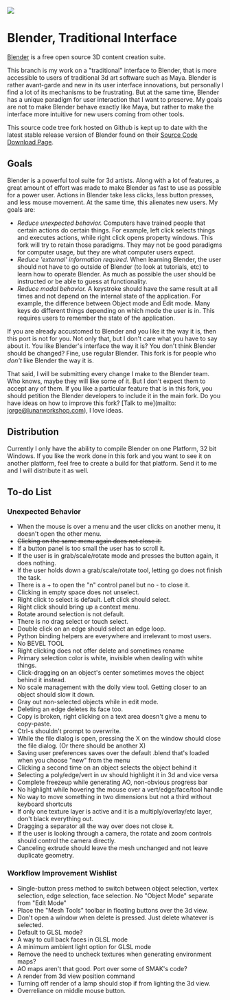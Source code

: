![](http://download.blender.org/institute/logos/blenderlogo.png)

Blender, Traditional Interface
==============================

[Blender](http://blender.org) is a free open source 3D content creation suite.

This branch is my work on a "traditional" interface to Blender, that is more accessible
to users of traditional 3d art software such as Maya. Blender is rather avant-garde
and new in its user interface innovations, but personally I find a lot of its
mechanisms to be frustrating. But at the same time, Blender has a unique paradigm for
user interaction that I want to preserve. My goals are not to make Blender behave exactly
like Maya, but rather to make the interface more intuitive for new users coming from
other tools.

This source code tree fork hosted on Github is kept up to
date with the latest stable release version of Blender found on their [Source Code Download Page](http://www.blender.org/download/source-code/).

Goals
-----

Blender is a powerful tool suite for 3d artists. Along with a lot of features, a great
amount of effort was made to make Blender as fast to use as possible for a power user.
Actions in Blender take less clicks, less button presses, and less mouse movement. At
the same time, this alienates new users. My goals are:

* *Reduce unexpected behavior.* Computers have trained people that certain actions do certain things. For example, left click selects things and executes actions, while right click opens property windows. This fork will try to retain those paradigms. They may not be good paradigms for computer usage, but they are what computer users expect.
* *Reduce 'external' information required.* When learning Blender, the user should not have to go outside of Blender (to look at tutorials, etc) to learn how to operate Blender. As much as possible the user should be instructed or be able to guess at functionality.
* *Reduce modal behavior.* A keystroke should have the same result at all times and not depend on the internal state of the application. For example, the difference between Object mode and Edit mode. Many keys do different things depending on which mode the user is in. This requires users to remember the state of the application.

If you are already accustomed to Blender and you like it the way it is, then this port
is not for you. Not only that, but I don't care what you have to say about it. You like
Blender's interface the way it is? You don't think Blender should be changed? Fine, use
regular Blender. This fork is for people who _don't_ like Blender the way it is.

That said, I will be submitting every change I make to the Blender team. Who knows, maybe they will
like some of it. But I don't expect them to accept any of them. If you like a particular
feature that is in this fork, you should petition the Blender developers to include it
in the main fork. Do you have ideas on how to improve this fork? [Talk to me](mailto: jorge@lunarworkshop.com), I love ideas.

Distribution
------------

Currently I only have the ability to compile Blender on one Platform, 32 bit Windows.
If you like the work done in this fork and you want to see it on another platform,
feel free to create a build for that platform. Send it to me and I will distribute it
as well.

To-do List
----------

### Unexpected Behavior

* When the mouse is over a menu and the user clicks on another menu, it doesn't open the other menu.
* ~~Clicking on the same menu again does not close it.~~
* If a button panel is too small the user has to scroll it.
* If the user is in grab/scale/rotate mode and presses the button again, it does nothing.
* If the user holds down a grab/scale/rotate tool, letting go does not finish the task.
* There is a + to open the "n" control panel but no - to close it.
* Clicking in empty space does not unselect.
* Right click to select is default. Left click should select.
* Right click should bring up a context menu.
* Rotate around selection is not default.
* There is no drag select or touch select.
* Double click on an edge should select an edge loop.
* Python binding helpers are everywhere and irrelevant to most users.
* No BEVEL TOOL
* Right clicking does not offer delete and sometimes rename
* Primary selection color is white, invisible when dealing with white things.
* Click-dragging on an object's center sometimes moves the object behind it instead.
* No scale management with the dolly view tool. Getting closer to an object should slow it down.
* Gray out non-selected objects while in edit mode.
* Deleting an edge deletes its face too.
* Copy is broken, right clicking on a text area doesn't give a menu to copy-paste.
* Ctrl-s shouldn't prompt to overwrite.
* While the file dialog is open, pressing the X on the window should close the file dialog. (Or there should be another X)
* Saving user preferences saves over the default .blend that's loaded when you choose "new" from the menu
* Clicking a second time on an object selects the object behind it
* Selecting a poly/edge/vert in uv should highlight it in 3d and vice versa
* Complete freezeup while generating AO, non-obvious progress bar
* No highlight while hovering the mouse over a vert/edge/face/tool handle
* No way to move something in two dimensions but not a third without keyboard shortcuts
* If only one texture layer is active and it is a multiply/overlay/etc layer, don't black everything out.
* Dragging a separator all the way over does not close it.
* If the user is looking through a camera, the rotate and zoom controls should control the camera directly.
* Canceling extrude should leave the mesh unchanged and not leave duplicate geometry.

### Workflow Improvement Wishlist

* Single-button press method to switch between object selection, vertex selection, edge selection, face selection. No "Object Mode" separate from "Edit Mode"
* Place the "Mesh Tools" toolbar in floating buttons over the 3d view.
* Don't open a window when delete is pressed. Just delete whatever is selected.
* Default to GLSL mode?
* A way to cull back faces in GLSL mode
* A minimum ambient light option for GLSL mode
* Remove the need to uncheck textures when generating environment maps?
* AO maps aren't that good. Port over some of SMAK's code?
* A render from 3d view position command
* Turning off render of a lamp should stop if from lighting the 3d view.
* Overreliance on middle mouse button.
